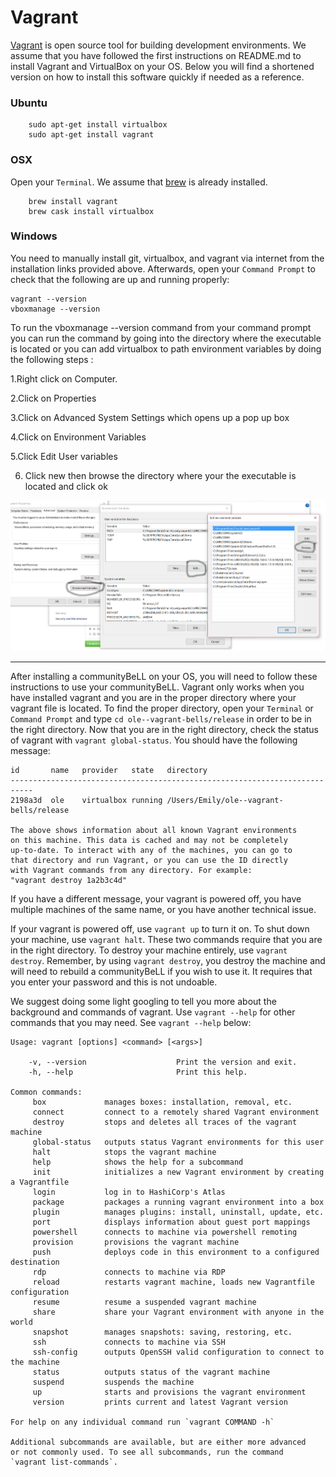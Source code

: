 # Vagrant

[Vagrant](https://www.vagrantup.com/) is open source tool for building development environments. We assume that you have followed the first instructions on README.md to install Vagrant and VirtualBox on your OS. Below you will find a shortened version on how to install this software quickly if needed as a reference. 

### Ubuntu
```
    sudo apt-get install virtualbox
    sudo apt-get install vagrant
```
### OSX
Open your `Terminal`. We assume that [brew](http://brew.sh/) is already installed.
```
    brew install vagrant
    brew cask install virtualbox
```
### Windows
You need to manually install git, virtualbox, and vagrant via internet from the installation links provided above. Afterwards, open your `Command Prompt` to check that the following are up and running properly:
```
vagrant --version
vboxmanage --version 
```
To run the vboxmanage --version command from your command prompt you can run the command by going into the directory where the executable is located or you can add virtualbox to path environment variables by doing the following steps :

1.Right click on Computer.

2.Click on Properties

3.Click on Advanced System Settings which opens up a pop up box 

4.Click on Environment Variables

5.Click Edit User variables

6. Click new then browse the directory where your the executable is located and click ok

![Environment Variable Configurations](/ll_CC/pages/uploads/images/Environment-Variables.PNG)

---------------------------------------------------------------------------

After installing a communityBeLL on your OS, you will need to follow these instructions to use your communityBeLL. Vagrant only works when you have installed vagrant and you are in the proper directory where your vagrant file is located. To find the proper directory, open your `Terminal` or `Command Prompt` and type `cd ole--vagrant-bells/release` in order to be in the right directory. 
Now that you are in the right directory, check the status of vagrant with `vagrant global-status`. You should have the following message:

```
id       name   provider   state   directory
---------------------------------------------------------------------------
2198a3d  ole    virtualbox running /Users/Emily/ole--vagrant-bells/release

The above shows information about all known Vagrant environments
on this machine. This data is cached and may not be completely
up-to-date. To interact with any of the machines, you can go to
that directory and run Vagrant, or you can use the ID directly
with Vagrant commands from any directory. For example:
"vagrant destroy 1a2b3c4d"
```
If you have a different message, your vagrant is powered off, you have multiple machines of the same name, or you have another technical issue.

If your vagrant is powered off, use `vagrant up` to turn it on. To shut down your machine, use `vagrant halt`. These two commands require that you are in the right directory. To destroy your machine entirely, use `vagrant destroy`. Remember, by using `vagrant destroy`, you destroy the machine and will need to rebuild a communityBeLL if you wish to use it. It requires that you enter your password and this is not undoable. 

We suggest doing some light googling to tell you more about the background and commands of vagrant. Use `vagrant --help` for other commands that you may need. See `vagrant --help` below:

```
Usage: vagrant [options] <command> [<args>]

    -v, --version                    Print the version and exit.
    -h, --help                       Print this help.

Common commands:
     box             manages boxes: installation, removal, etc.
     connect         connect to a remotely shared Vagrant environment
     destroy         stops and deletes all traces of the vagrant machine
     global-status   outputs status Vagrant environments for this user
     halt            stops the vagrant machine
     help            shows the help for a subcommand
     init            initializes a new Vagrant environment by creating a Vagrantfile
     login           log in to HashiCorp's Atlas
     package         packages a running vagrant environment into a box
     plugin          manages plugins: install, uninstall, update, etc.
     port            displays information about guest port mappings
     powershell      connects to machine via powershell remoting
     provision       provisions the vagrant machine
     push            deploys code in this environment to a configured destination
     rdp             connects to machine via RDP
     reload          restarts vagrant machine, loads new Vagrantfile configuration
     resume          resume a suspended vagrant machine
     share           share your Vagrant environment with anyone in the world
     snapshot        manages snapshots: saving, restoring, etc.
     ssh             connects to machine via SSH
     ssh-config      outputs OpenSSH valid configuration to connect to the machine
     status          outputs status of the vagrant machine
     suspend         suspends the machine
     up              starts and provisions the vagrant environment
     version         prints current and latest Vagrant version

For help on any individual command run `vagrant COMMAND -h`

Additional subcommands are available, but are either more advanced
or not commonly used. To see all subcommands, run the command
`vagrant list-commands`.
```
